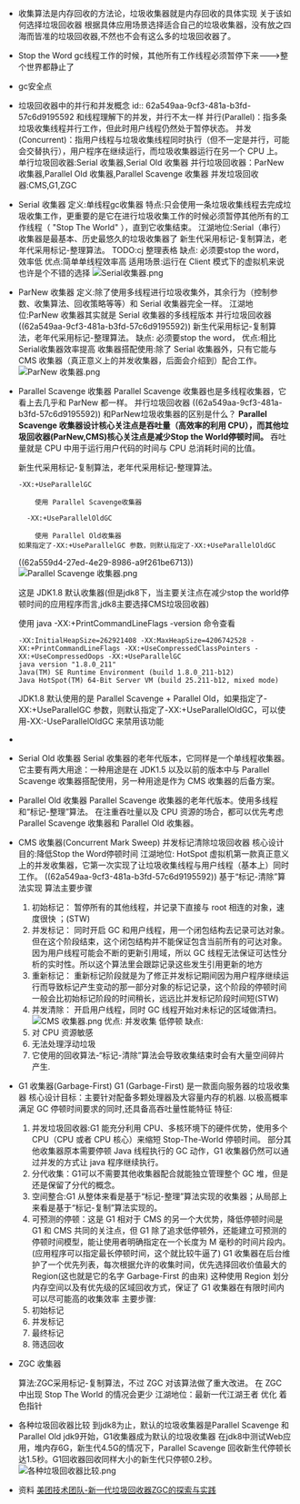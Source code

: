 - 收集算法是内存回收的方法论，垃圾收集器就是内存回收的具体实现
  关于该如何选择垃圾回收器
  根据具体应用场景选择适合自己的垃圾收集器，没有放之四海而皆准的垃圾回收器,不然也不会有这么多的垃圾回收器了。
- Stop the Word
  gc线程工作的时候，其他所有工作线程必须暂停下来--->整个世界都静止了
- gc安全点
- 垃圾回收器中的并行和并发概念
  id:: 62a549aa-9cf3-481a-b3fd-57c6d9195592
  和线程理解下的并发，并行不太一样
  并行(Parallel)：指多条垃圾收集线程并行工作，但此时用户线程仍然处于暂停状态。
  并发(Concurrent)：指用户线程与垃圾收集线程同时执行（但不一定是并行，可能会交替执行），用户程序在继续运行，而垃圾收集器运行在另一个 CPU 上。
  单行垃圾回收器:Serial 收集器,Serial Old 收集器
  并行垃圾回收器：ParNew 收集器,Parallel Old 收集器,Parallel Scavenge 收集器
  并发垃圾回收器:CMS,G1,ZGC
- Serial 收集器
  定义:单线程gc收集器
  特点:只会使用一条垃圾收集线程去完成垃圾收集工作，更重要的是它在进行垃圾收集工作的时候必须暂停其他所有的工作线程（ "Stop The World" ），直到它收集结束。
  江湖地位:Serial（串行）收集器是最基本、历史最悠久的垃圾收集器了
  新生代采用标记-复制算法，老年代采用标记-整理算法。
  TODO:cj 整理表格
  缺点:
  必须要stop the word，效率低
  优点:简单单线程效率高
  适用场景:运行在 Client 模式下的虚拟机来说也许是个不错的选择
  ![Serial收集器.png](../assets/image_1654998721752_0.png)
- ParNew 收集器
  定义:除了使用多线程进行垃圾收集外，其余行为（控制参数、收集算法、回收策略等等）和 Serial 收集器完全一样。
  江湖地位:ParNew 收集器其实就是 Serial 收集器的多线程版本
  并行垃圾回收器 ((62a549aa-9cf3-481a-b3fd-57c6d9195592)) 
  新生代采用标记-复制算法，老年代采用标记-整理算法。
  缺点:
  必须要stop the word，
  优点:相比Serial收集器效率提高
  收集器搭配使用:除了 Serial 收集器外，只有它能与 CMS 收集器（真正意义上的并发收集器，后面会介绍到）配合工作。
  ![ParNew 收集器.png](../assets/image_1654999079601_0.png)
- Parallel Scavenge 收集器
  Parallel Scavenge 收集器也是多线程收集器，它看上去几乎和 ParNew 都一样。
  并行垃圾回收器 ((62a549aa-9cf3-481a-b3fd-57c6d9195592)) 
  和ParNew垃圾收集器的区别是什么？
  **Parallel Scavenge 收集器设计核心关注点是吞吐量（高效率的利用 CPU），而其他垃圾回收器(ParNew,CMS)核心关注点是减少Stop the World停顿时间。**
  吞吐量就是 CPU 中用于运行用户代码的时间与 CPU 总消耗时间的比值。
  
  新生代采用标记-复制算法，老年代采用标记-整理算法。
  ```
  -XX:+UseParallelGC
  
      使用 Parallel Scavenge收集器
  
    -XX:+UseParallelOldGC
  
      使用 Parallel Old收集器
  如果指定了-XX:+UseParallelGC 参数，则默认指定了-XX:+UseParallelOldGC
  ```
  ((62a559d4-27ed-4e29-8986-a9f261be6713)) 
  ![Parallel Scavenge 收集器.png](../assets/image_1655002559474_0.png)
  
  这是 JDK1.8 默认收集器(但是jdk8下，当主要关注点在减少stop the world停顿时间的应用程序而言,jdk8主要选择CMS垃圾回收器)
  
  使用 java -XX:+PrintCommandLineFlags -version 命令查看
  ```shell
  -XX:InitialHeapSize=262921408 -XX:MaxHeapSize=4206742528 -XX:+PrintCommandLineFlags -XX:+UseCompressedClassPointers -XX:+UseCompressedOops -XX:+UseParallelGC
  java version "1.8.0_211"
  Java(TM) SE Runtime Environment (build 1.8.0_211-b12)
  Java HotSpot(TM) 64-Bit Server VM (build 25.211-b12, mixed mode)
  ```
  JDK1.8 默认使用的是 Parallel Scavenge + Parallel Old，如果指定了-XX:+UseParallelGC 参数，则默认指定了-XX:+UseParallelOldGC，可以使用-XX:-UseParallelOldGC 来禁用该功能
-
- Serial Old 收集器
  Serial 收集器的老年代版本，它同样是一个单线程收集器。
  它主要有两大用途：一种用途是在 JDK1.5 以及以前的版本中与 Parallel Scavenge 收集器搭配使用，另一种用途是作为 CMS 收集器的后备方案。
- Parallel Old 收集器
  Parallel Scavenge 收集器的老年代版本。使用多线程和“标记-整理”算法。
  在注重吞吐量以及 CPU 资源的场合，都可以优先考虑 Parallel Scavenge 收集器和 Parallel Old 收集器。
- CMS 收集器(Concurrent Mark Sweep)
  并发标记清除垃圾回收器
  核心设计目的:降低Stop the Word停顿时间
  江湖地位: HotSpot 虚拟机第一款真正意义上的并发收集器，它第一次实现了让垃圾收集线程与用户线程（基本上）同时工作。
   ((62a549aa-9cf3-481a-b3fd-57c6d9195592))
  基于“标记-清除”算法实现
  算法主要步骤
  1. 初始标记： 暂停所有的其他线程，并记录下直接与 root 相连的对象，速度很快 ；(STW)
  2. 并发标记： 同时开启 GC 和用户线程，用一个闭包结构去记录可达对象。但在这个阶段结束，这个闭包结构并不能保证包含当前所有的可达对象。因为用户线程可能会不断的更新引用域，所以 GC 线程无法保证可达性分析的实时性。所以这个算法里会跟踪记录这些发生引用更新的地方
  3. 重新标记： 重新标记阶段就是为了修正并发标记期间因为用户程序继续运行而导致标记产生变动的那一部分对象的标记记录，这个阶段的停顿时间一般会比初始标记阶段的时间稍长，远远比并发标记阶段时间短(STW)
  4. 并发清除： 开启用户线程，同时 GC 线程开始对未标记的区域做清扫。
  ![CMS 收集器.png](../assets/image_1655022247917_0.png) 
  优点:
  并发收集
  低停顿
  缺点:
  1. 对 CPU 资源敏感
  2. 无法处理浮动垃圾
  3. 它使用的回收算法-“标记-清除”算法会导致收集结束时会有大量空间碎片产生.
- G1 收集器(Garbage-First)
  G1 (Garbage-First) 是一款面向服务器的垃圾收集器
  核心设计目标：主要针对配备多颗处理器及大容量内存的机器. 以极高概率满足 GC 停顿时间要求的同时,还具备高吞吐量性能特征
  特征:
  1. 并发垃圾回收器:G1 能充分利用 CPU、多核环境下的硬件优势，使用多个 CPU（CPU 或者 CPU 核心）来缩短 Stop-The-World 停顿时间。
  部分其他收集器原本需要停顿 Java 线程执行的 GC 动作，G1 收集器仍然可以通过并发的方式让 java 程序继续执行。
  2. 分代收集：G1可以不需要其他收集器配合就能独立管理整个 GC 堆，但是还是保留了分代的概念。
  3. 空间整合:G1 从整体来看是基于“标记-整理”算法实现的收集器；从局部上来看是基于“标记-复制”算法实现的。
  4. 可预测的停顿：这是 G1 相对于 CMS 的另一个大优势，降低停顿时间是 G1 和 CMS 共同的关注点，但 G1 除了追求低停顿外，还能建立可预测的停顿时间模型，能让使用者明确指定在一个长度为 M 毫秒的时间片段内。
  (应用程序可以指定最长停顿时间，这个就比较牛逼了)
  G1 收集器在后台维护了一个优先列表，每次根据允许的收集时间，优先选择回收价值最大的 Region(这也就是它的名字 Garbage-First 的由来) 
  这种使用 Region 划分内存空间以及有优先级的区域回收方式，保证了 G1 收集器在有限时间内可以尽可能高的收集效率
  主要步骤:
  1. 初始标记
  2. 并发标记
  3. 最终标记
  4. 筛选回收
- ZGC 收集器
  
  算法:ZGC采用标记-复制算法，不过 ZGC 对该算法做了重大改进。
  在 ZGC 中出现 Stop The World 的情况会更少
  江湖地位：最新一代江湖王者
  优化
  着色指针
- 各种垃圾回收器比较
  到jdk8为止，默认的垃圾收集器是Parallel Scavenge 和 Parallel Old
  jdk9开始，G1收集器成为默认的垃圾收集器 
  在jdk8中测试Web应用，堆内存6G，新生代4.5G的情况下，Parallel Scavenge 回收新生代停顿长达1.5秒。G1回收器回收同样大小的新生代只停顿0.2秒。
  ![各种垃圾回收器比较.png](../assets/image_1655039500768_0.png)
- 资料
  [美团技术团队-新一代垃圾回收器ZGC的探索与实践](https://tech.meituan.com/2020/08/06/new-zgc-practice-in-meituan.html)